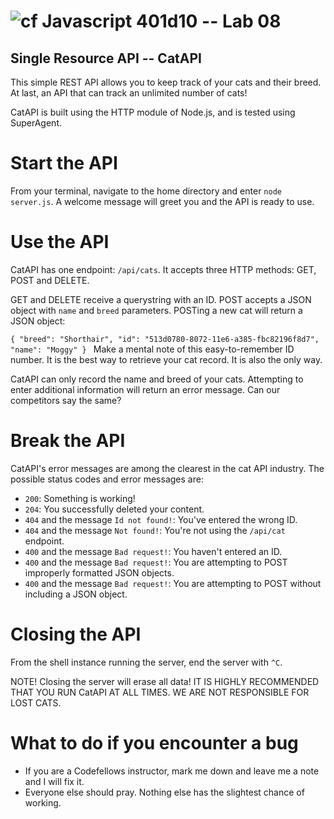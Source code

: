 ![cf](https://i.imgur.com/7v5ASc8.png) Javascript 401d10 -- Lab 08
======

## Single Resource API -- CatAPI

This simple REST API allows you to keep track of your cats and their breed. At last, an API that can track an unlimited number of cats!

CatAPI is built using the HTTP module of Node.js, and is tested using SuperAgent.

# Start the API

From your terminal, navigate to the home directory and enter `node server.js`. A welcome message will greet you and the API is ready to use.

# Use the API

CatAPI has one endpoint: `/api/cats`. It accepts three HTTP methods: GET, POST and DELETE.

GET and DELETE receive a querystring with an ID. POST accepts a JSON object with `name` and `breed` parameters. POSTing a new cat will return a JSON object:

`{
    "breed": "Shorthair",
    "id": "513d0780-8072-11e6-a385-fbc82196f8d7",
    "name": "Moggy"
}
`
Make a mental note of this easy-to-remember ID number. It is the best way to retrieve your cat record. It is also the only way.

CatAPI can only record the name and breed of your cats. Attempting to enter additional information will return an error message. Can our competitors say the same?

# Break the API

CatAPI's error messages are among the clearest in the cat API industry. The possible status codes and error messages are:

* `200`: Something is working!
* `204`: You successfully deleted your content.
* `404` and the message `Id not found!`: You've entered the wrong ID.
* `404` and the message `Not found!`: You're not using the `/api/cat` endpoint.
* `400` and the message `Bad request!`: You haven't entered an ID.
* `400` and the message `Bad request!`: You are attempting to POST improperly formatted JSON objects.
* `400` and the message `Bad request!`: You are attempting to POST without including a JSON object.

# Closing the API

From the shell instance running the server, end the server with `^C`.

NOTE! Closing the server will erase all data! IT IS HIGHLY RECOMMENDED THAT YOU RUN CatAPI AT ALL TIMES. WE ARE NOT RESPONSIBLE FOR LOST CATS.

# What to do if you encounter a bug

* If you are a Codefellows instructor, mark me down and leave me a note and I will fix it.
* Everyone else should pray. Nothing else has the slightest chance of working.
